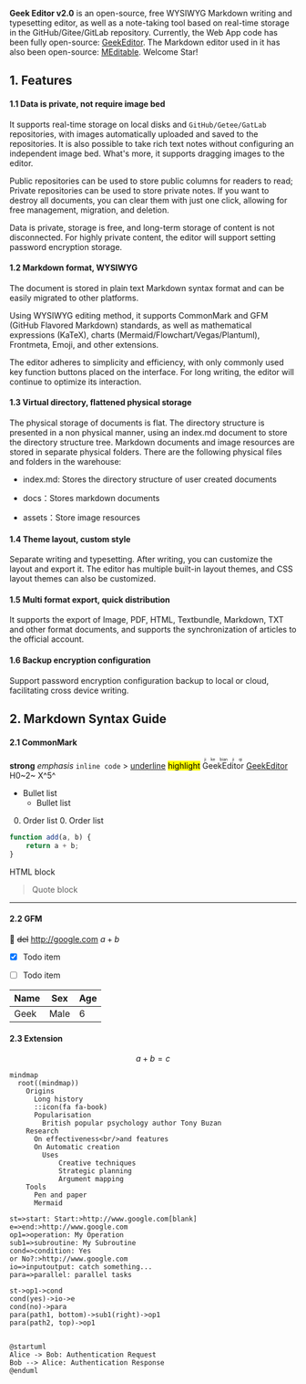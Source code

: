 **Geek Editor v2.0** is an open-source, free WYSIWYG Markdown writing and typesetting editor, as well as a note-taking tool based on real-time storage in the GitHub/Gitee/GitLab repository. Currently, the Web App code has been fully open-source: [GeekEditor](https://github.com/geekeditor/geekeditor). The Markdown editor used in it has also been open-source: [MEditable](https://github.com/geekeditor/meditable). Welcome Star!

## 1. Features

#### 1.1 Data is private, not require image bed

It supports real-time storage on local disks and `GitHub/Getee/GatLab` repositories, with images automatically uploaded and saved to the repositories. It is also possible to take rich text notes without configuring an independent image bed. What's more, it supports dragging images to the editor.

Public repositories can be used to store public columns for readers to read; Private repositories can be used to store private notes. If you want to destroy all documents, you can clear them with just one click, allowing for free management, migration, and deletion.

Data is private, storage is free, and long-term storage of content is not disconnected. For highly private content, the editor will support setting password encryption storage.

#### 1.2 Markdown format, WYSIWYG

The document is stored in plain text Markdown syntax format and can be easily migrated to other platforms.

Using WYSIWYG editing method, it supports CommonMark and GFM (GitHub Flavored Markdown) standards, as well as mathematical expressions (KaTeX), charts (Mermaid/Flowchart/Vegas/Plantuml), Frontmeta, Emoji, and other extensions.

The editor adheres to simplicity and efficiency, with only commonly used key function buttons placed on the interface. For long writing, the editor will continue to optimize its interaction.

#### 1.3 Virtual directory, flattened physical storage

The physical storage of documents is flat. The directory structure is presented in a non physical manner, using an index.md document to store the directory structure tree. Markdown documents and image resources are stored in separate physical folders. There are the following physical files and folders in the warehouse:

- index.md: Stores the directory structure of user created documents

- docs：Stores markdown documents

- assets：Store image resources

#### 1.4 Theme layout, custom style

Separate writing and typesetting. After writing, you can customize the layout and export it. The editor has multiple built-in layout themes, and CSS layout themes can also be customized.

#### 1.5 Multi format export, quick distribution

It supports the export of Image, PDF, HTML, Textbundle, Markdown, TXT and other format documents, and supports the synchronization of articles to the official account.

#### 1.6 Backup encryption configuration

Support password encryption configuration backup to local or cloud, facilitating cross device writing.

## 2. Markdown Syntax Guide

#### 2.1 CommonMark

**strong** *emphasis* `inline code` &gt; <u>underline</u> <mark>highlight</mark> <ruby>GeekEditor<rt>ji ke bian ji qi</rt></ruby> [GeekEditor](https://www.geekeditor.com) H0~2~ X^5^


- Bullet list
    - Bullet list


0. Order list
    0. Order list


```javascript
function add(a, b) {
    return a + b;
}
```


<div>HTML block</div>


> Quote block


---

#### 2.2 GFM

:man:  ~~del~~ http://google.com $a + b$



- [x] Todo item

- [ ] Todo item


| Name | Sex | Age |
| ---- | --- | --- |
| Geek | Male | 6 |


#### 2.3 Extension

$$
a + b = c
$$


```mermaid
mindmap
  root((mindmap))
    Origins
      Long history
      ::icon(fa fa-book)
      Popularisation
        British popular psychology author Tony Buzan
    Research
      On effectiveness<br/>and features
      On Automatic creation
        Uses
            Creative techniques
            Strategic planning
            Argument mapping
    Tools
      Pen and paper
      Mermaid
```


```flowchart
st=>start: Start:>http://www.google.com[blank]
e=>end:>http://www.google.com
op1=>operation: My Operation
sub1=>subroutine: My Subroutine
cond=>condition: Yes
or No?:>http://www.google.com
io=>inputoutput: catch something...
para=>parallel: parallel tasks

st->op1->cond
cond(yes)->io->e
cond(no)->para
para(path1, bottom)->sub1(right)->op1
para(path2, top)->op1
```

```vega-lite
```

```plantuml
@startuml
Alice -> Bob: Authentication Request
Bob --> Alice: Authentication Response
@enduml
```